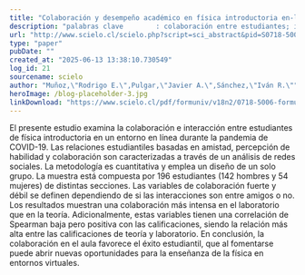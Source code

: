 ```yaml
---
title: "Colaboración y desempeño académico en física introductoria en-línea: una exploración mediante análisis de redes sociales"
description: "palabras clave 		: colaboración entre estudiantes; interacción estudiantil en-línea; análisis de redes sociales; enseñanza de física; pandemia covid-19."
url: "http://www.scielo.cl/scielo.php?script=sci_abstract&pid=S0718-50062025000200071&lng=es&nrm=iso&tlng=es"
type: "paper"
pubDate: ""
created_at: "2025-06-13 13:38:10.730549"
log_id: 21
sourcename: scielo
author: "Muñoz,\"Rodrigo E.\",Pulgar,\"Javier A.\",Sánchez,\"Iván R.\""
heroImage: /blog-placeholder-3.jpg
linkDownload: "https://www.scielo.cl/pdf/formuniv/v18n2/0718-5006-formuniv-18-02-71.pdf"
---
```


El presente estudio examina la colaboración e interacción entre estudiantes de física introductoria en un entorno en línea durante la pandemia de COVID-19. Las relaciones estudiantiles basadas en amistad, percepción de habilidad y colaboración son caracterizadas a través de un análisis de redes sociales. La metodología es cuantitativa y emplea un diseño de un solo grupo. La muestra está compuesta por 196 estudiantes (142 hombres y 54 mujeres) de distintas secciones. Las variables de colaboración fuerte y débil se definen dependiendo de si las interacciones son entre amigos o no. Los resultados muestran una colaboración más intensa en el laboratorio que en la teoría. Adicionalmente, estas variables tienen una correlación de Spearman baja pero positiva con las calificaciones, siendo la relación más alta entre las calificaciones de teoría y laboratorio. En conclusión, la colaboración en el aula favorece el éxito estudiantil, que al fomentarse puede abrir nuevas oportunidades para la enseñanza de la física en entornos virtuales.
